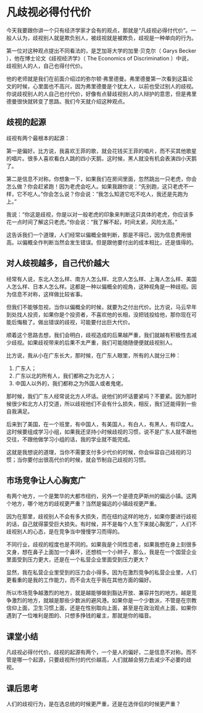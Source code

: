 # 凡歧视必得付代价
今天我要跟你讲一个只有经济学家才会有的观点，那就是“凡歧视必得付代价”。一般人认为，歧视别人就是欺负别人，被歧视就是被欺负，歧视是一种单向的行为。

第一位对这种观点提出不同看法的，是芝加哥大学的加里·贝克尔（ Garys Becker ），他在博士论文《歧视经济学》（&nbsp;The Economics of Discrimination&nbsp;）中说，歧视别人的人，自己也得付代价。

他的老师就是我们在前面介绍过的弥尔顿·弗里德曼。弗里德曼第一次看到这篇论文的时候，心里面也不高兴，因为弗里德曼是个犹太人，以前也受过别人的歧视。你说歧视别人的人自己也付代价，好像有点替歧视别人的人辩护的意思，但是弗里德曼很快就转变了思路。我们今天就介绍这种观点。
## 歧视的起源
歧视有两个最根本的起源：

第一是偏好。比方说，我喜欢王菲的歌，就会花钱买王菲的唱片，而不买其他歌星的唱片。很多人喜欢看白人跳的四小天鹅，这时候，黑人就没有机会表演四小天鹅了。

第二是信息不对称。你想象一下，如果我们在房间里面，忽然跳出一只老虎，你会怎么做？你会赶紧跑！因为老虎会吃人。如果我跟你说：“先别跑，这只老虎不一样，它不吃人。”你会怎么说？你会说：“我怎么知道它吃不吃人，我还是先跑为上。”

我说：“你这是歧视，你是以对一般老虎的印象来判断这只具体的老虎，你应该多花一点时间了解这只老虎。”你会说：“我了解不起，时间太紧，风险太高。”

这告诉我们一个道理，人们经常以偏概全做判断，那是不得已，因为信息费用很高。以偏概全作判断当然会发生错误。但是跟他要付出的成本相比，还是值得的。
## 对人歧视越多，自己代价越大
经常有人说，东北人怎么样、南方人怎么样、北京人怎么样、上海人怎么样、美国人怎么样、日本人怎么样。这都是一种以偏概全的视角，这种视角是一种歧视。因为信息不对称，这样做比较省事。

但我们不能够忽视，当你以偏概全的时候，就要为之付出代价。比方说，马云早年到处找人投资，如果你是个投资者，不喜欢他的长相，没把钱投给他，那你现在可能后悔极了。做出错误的歧视，可能要付出巨大代价。

顺着这个思路去想，我们会明白，歧视造成的后果越严重，我们就越有积极性去减少歧视。如果歧视带来的后果不太严重，我们可能随随便便就歧视别人。

比方说，我从小在广东长大，那时候，在广东人眼里，所有的人就分三种：

1. 广东人；
2. 广东以北的所有人，我们都称之为北方人；
3. 中国人以外的，我们都称之为外国人或者鬼佬。

那时候，我们广东人经常说北方人坏话。说他们的坏话要紧吗？不要紧。因为那时候很少和北方人打交道，所以歧视他们不会有什么损失，相反，我们还能得到一些自我满足。

后来到了美国，在一个班里，有中国人，有美国人，有白人，有黑人，有印度人。这时候要组成学习小组，如果我还坚持小时候歧视的习惯，说不是广东人就不跟他交往，不跟他做学习小组的话，我的学业就不能完成。

这就是我想说的道理，当你不需要支付多少代价的时候，你会纵容自己歧视的习惯；当你要付出很高代价的时候，就会节制自己歧视的习惯。
## 市场竞争让人心胸宽广
有两个地方，一个是繁华的大都市纽约，另外一个是德克萨斯州的偏远小镇。这两个地方，哪个地方的歧视更严重？当然是偏远的小镇歧视更严重。

因为在那里，歧视别人不会有多大损失，而在纽约这样的地方，如果你要进行歧视的话，自己就得蒙受巨大损失。有时候，并不是每个人生下来就心胸宽广，人们不歧视别人的心态，是在竞争当中慢慢学习而得的。

不同行业，歧视的程度也是不同的。如果我是个同性恋者，如果我想在身上刻很多文身，想在鼻子上面加一个鼻环，还想梳一个小辫子，那么，我是在一个国营企业里面受到压力更大，还是在一个私营企业里面受到压力更大？

显然，我在私营企业里受到的压力会小得多。因为在激烈竞争的私营企业里，人们更看重的是我的工作能力，而不会太在乎我在其他方面的偏好。

所以市场竞争越激烈的地方，就是越能够做到豁达开放、兼容并包的地方。越是竞争激烈的地方，就越是那些少数派的避风港。如果你是一个少数派，不管是在宗教信仰上面，卫生习惯上面，还是在性别取向上面，甚至是在政治观点上面，如果你遇到了一位唯利是图的、只想多挣钱的雇主，那就是你的福音。
## 课堂小结
凡歧视必得付代价。歧视的起源有两个，一个是人的偏好，二是信息不对称。而不管是哪一个起源，只要歧视所付的代价越高，人们就越会努力去减少不必要的歧视。
## 课后思考
人们的歧视行为，是在选总统的时候更严重，还是在选伴侣的时候更严重？